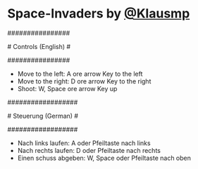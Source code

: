 # Space-Invaders by [@Klausmp](https://twitter.com/Klausmp2000)

  \################

  \# Controls (English) \# 

  \################

 - Move to the left: A ore arrow Key to the left 
 - Move to the right: D ore arrow Key to the right
 - Shoot: W, Space ore arrow Key up

  \##################
  
  \# Steuerung (German) \#
  
  \##################

 - Nach links laufen: A oder Pfeiltaste nach links
 - Nach rechts laufen: D oder Pfeiltaste nach rechts 
 - Einen schuss abgeben: W, Space oder Pfeiltaste nach oben
